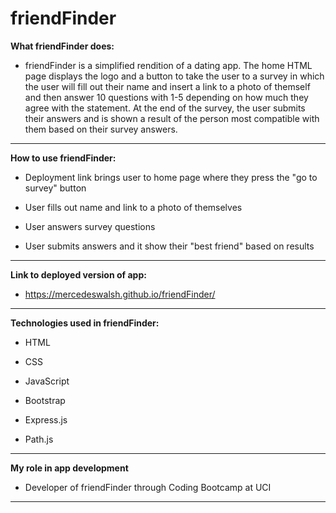 # friendFinder

**What friendFinder does:**

- friendFinder is a simplified rendition of a dating app. The home HTML page displays the logo and a button to take the user to a survey in which the user will fill out their name and insert a link to a photo of themself and then answer 10 questions with 1-5 depending on how much they agree with the statement. At the end of the survey, the user submits their answers and is shown a result of the person most compatible with them based on their survey answers.

---

**How to use friendFinder:**

- Deployment link brings user to home page where they press the "go to survey" button

- User fills out name and link to a photo of themselves

- User answers survey questions

- User submits answers and it show their "best friend" based on results

---

**Link to deployed version of app:**

- https://mercedeswalsh.github.io/friendFinder/

---

**Technologies used in friendFinder:**

- HTML

- CSS

- JavaScript

- Bootstrap

- Express.js

- Path.js

---

**My role in app development**

- Developer of friendFinder through Coding Bootcamp at UCI

---